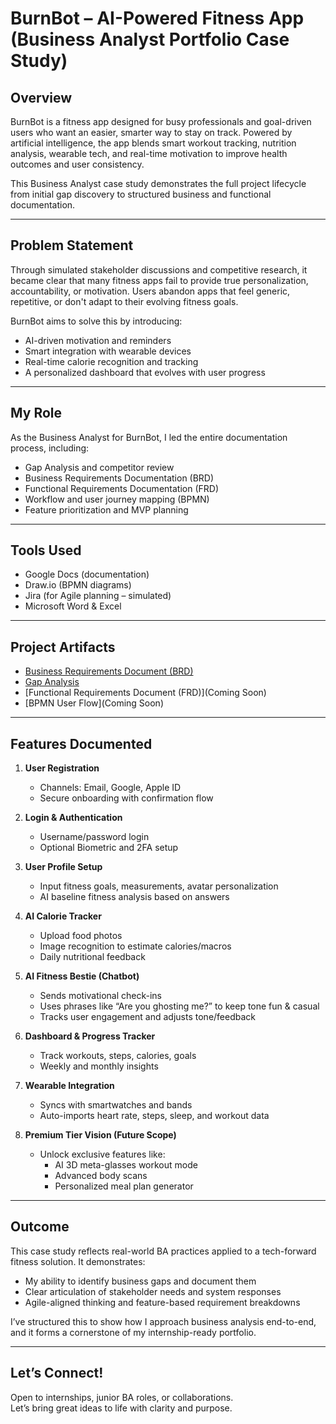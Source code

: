 # BurnBot – AI-Powered Fitness App (Business Analyst Portfolio Case Study)

## Overview
BurnBot is a fitness app designed for busy professionals and goal-driven users who want an easier, smarter way to stay on track. Powered by artificial intelligence, the app blends smart workout tracking, nutrition analysis, wearable tech, and real-time motivation to improve health outcomes and user consistency.

This Business Analyst case study demonstrates the full project lifecycle from initial gap discovery to structured business and functional documentation.

---

## Problem Statement
Through simulated stakeholder discussions and competitive research, it became clear that many fitness apps fail to provide true personalization, accountability, or motivation. Users abandon apps that feel generic, repetitive, or don't adapt to their evolving fitness goals.

BurnBot aims to solve this by introducing:
- AI-driven motivation and reminders
- Smart integration with wearable devices
- Real-time calorie recognition and tracking
- A personalized dashboard that evolves with user progress

---

## My Role
As the Business Analyst for BurnBot, I led the entire documentation process, including:
- Gap Analysis and competitor review
- Business Requirements Documentation (BRD)
- Functional Requirements Documentation (FRD)
- Workflow and user journey mapping (BPMN)
- Feature prioritization and MVP planning

---

## Tools Used
- Google Docs (documentation)
- Draw.io (BPMN diagrams)
- Jira (for Agile planning – simulated)
- Microsoft Word & Excel

---

## Project Artifacts

- [Business Requirements Document (BRD)](./BurnBot_BRD.pdf)
- [Gap Analysis](./BurnBot_Gap_Analysis.pdf)
- [Functional Requirements Document (FRD)](Coming Soon)
- [BPMN User Flow](Coming Soon)

---

## Features Documented

1. **User Registration**  
   - Channels: Email, Google, Apple ID  
   - Secure onboarding with confirmation flow

2. **Login & Authentication**  
   - Username/password login  
   - Optional Biometric and 2FA setup

3. **User Profile Setup**  
   - Input fitness goals, measurements, avatar personalization  
   - AI baseline fitness analysis based on answers

4. **AI Calorie Tracker**  
   - Upload food photos  
   - Image recognition to estimate calories/macros  
   - Daily nutritional feedback

5. **AI Fitness Bestie (Chatbot)**  
   - Sends motivational check-ins  
   - Uses phrases like “Are you ghosting me?” to keep tone fun & casual  
   - Tracks user engagement and adjusts tone/feedback

6. **Dashboard & Progress Tracker**  
   - Track workouts, steps, calories, goals  
   - Weekly and monthly insights

7. **Wearable Integration**  
   - Syncs with smartwatches and bands  
   - Auto-imports heart rate, steps, sleep, and workout data

8. **Premium Tier Vision (Future Scope)**  
   - Unlock exclusive features like:
     - AI 3D meta-glasses workout mode  
     - Advanced body scans  
     - Personalized meal plan generator

---

## Outcome
This case study reflects real-world BA practices applied to a tech-forward fitness solution. It demonstrates:
- My ability to identify business gaps and document them
- Clear articulation of stakeholder needs and system responses
- Agile-aligned thinking and feature-based requirement breakdowns

I’ve structured this to show how I approach business analysis end-to-end, and it forms a cornerstone of my internship-ready portfolio.

---

## Let’s Connect!
Open to internships, junior BA roles, or collaborations.  
Let’s bring great ideas to life with clarity and purpose.
